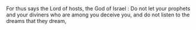 For thus says the Lord of hosts, the God of Israel : Do not let your prophets and your diviners who are among you deceive you, and do not listen to the dreams that they dream,

